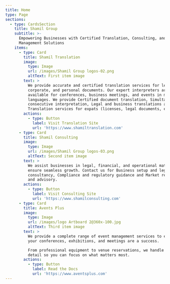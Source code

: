 ```yaml
---
title: Home
type: Page
sections:
  - type: CardsSection
    title: Shamil Group
    subtitle: >-
      Empowering Businesses with Certified Translation, Consulting, and Event
      Management Solutions
    items:
      - type: Card
        title: Shamil Translation
        image:
          type: Image
          url: /images/Shamil Group logos-02.png
          altText: First item image
        text: >
          We provide accurate and certified translation services for legal,
          corporate, and personal documents. Our expert interpreters are
          available for conferences, business meetings, and events in multiple
          languages. We provide Certified document translation, Simultaneous and
          consecutive interpretation, Legal and business translations and
          Translation services for expats (licenses, legal documents, etc.)
        actions:
          - type: Button
            label: Visit Translation Site
            url: 'https://www.shamiltranslation.com'
      - type: Card
        title: Shamil Consulting
        image:
          type: Image
          url: /images/Shamil Group logos-03.png
          altText: Second item image
        text: >
          We assist businesses in legal, financial, and operational matters to
          ensure seamless growth. Contact us for Business setup and legal
          consultancy, Compliance and regulatory guidance and Market research
          and advisory.
        actions:
          - type: Button
            label: Visit Consulting Site
            url: 'https://www.shamilconsulting.com'
      - type: Card
        title: Avents Plus
        image:
          type: Image
          url: /images/logo Artboard 2@360x-100.jpg
          altText: Third item image
        text: >
          We provide a complete range of event management services to ensure
          your conferences, exhibitions, and meetings are a success.

          From professional equipment to venue reservations, we handle every
          detail so you can focus on what matters most.
        actions:
          - type: Button
            label: Read the Docs
            url: 'https://www.aventsplus.com'
---
```

